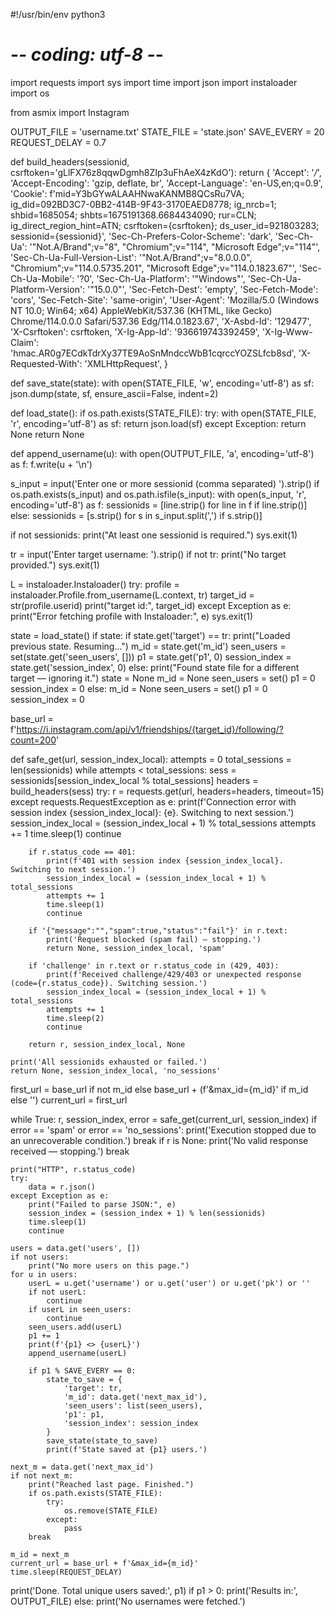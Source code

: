 #!/usr/bin/env python3
# -*- coding: utf-8 -*-

import requests
import sys
import time
import json
import instaloader
import os

from asmix import Instagram

OUTPUT_FILE = 'username.txt'
STATE_FILE = 'state.json'
SAVE_EVERY = 20
REQUEST_DELAY = 0.7

def build_headers(sessionid, csrftoken='gLlFX76z8qqwDgmh8ZIp3uFhAeX4zKdO'):
    return {
        'Accept': '*/*',
        'Accept-Encoding': 'gzip, deflate, br',
        'Accept-Language': 'en-US,en;q=0.9',
        'Cookie': f'mid=Y3bGYwALAAHNwaKANMB8QCsRu7VA; ig_did=092BD3C7-0BB2-414B-9F43-3170EAED8778; ig_nrcb=1; shbid=1685054; shbts=1675191368.6684434090; rur=CLN; ig_direct_region_hint=ATN; csrftoken={csrftoken}; ds_user_id=921803283; sessionid={sessionid}',
        'Sec-Ch-Prefers-Color-Scheme': 'dark',
        'Sec-Ch-Ua': '"Not.A/Brand";v="8", "Chromium";v="114", "Microsoft Edge";v="114"',
        'Sec-Ch-Ua-Full-Version-List': '"Not.A/Brand";v="8.0.0.0", "Chromium";v="114.0.5735.201", "Microsoft Edge";v="114.0.1823.67"',
        'Sec-Ch-Ua-Mobile': '?0',
        'Sec-Ch-Ua-Platform': '"Windows"',
        'Sec-Ch-Ua-Platform-Version': '"15.0.0"',
        'Sec-Fetch-Dest': 'empty',
        'Sec-Fetch-Mode': 'cors',
        'Sec-Fetch-Site': 'same-origin',
        'User-Agent': 'Mozilla/5.0 (Windows NT 10.0; Win64; x64) AppleWebKit/537.36 (KHTML, like Gecko) Chrome/114.0.0.0 Safari/537.36 Edg/114.0.1823.67',
        'X-Asbd-Id': '129477',
        'X-Csrftoken': csrftoken,
        'X-Ig-App-Id': '936619743392459',
        'X-Ig-Www-Claim': 'hmac.AR0g7ECdkTdrXy37TE9AoSnMndccWbB1cqrccYOZSLfcb8sd',
        'X-Requested-With': 'XMLHttpRequest',
    }

def save_state(state):
    with open(STATE_FILE, 'w', encoding='utf-8') as sf:
        json.dump(state, sf, ensure_ascii=False, indent=2)

def load_state():
    if os.path.exists(STATE_FILE):
        try:
            with open(STATE_FILE, 'r', encoding='utf-8') as sf:
                return json.load(sf)
        except Exception:
            return None
    return None

def append_username(u):
    with open(OUTPUT_FILE, 'a', encoding='utf-8') as f:
        f.write(u + '\n')

s_input = input('Enter one or more sessionid (comma separated) ').strip()
if os.path.exists(s_input) and os.path.isfile(s_input):
    with open(s_input, 'r', encoding='utf-8') as f:
        sessionids = [line.strip() for line in f if line.strip()]
else:
    sessionids = [s.strip() for s in s_input.split(',') if s.strip()]

if not sessionids:
    print("At least one sessionid is required.")
    sys.exit(1)

tr = input('Enter target username: ').strip()
if not tr:
    print("No target provided.")
    sys.exit(1)

L = instaloader.Instaloader()
try:
    profile = instaloader.Profile.from_username(L.context, tr)
    target_id = str(profile.userid)
    print("target id:", target_id)
except Exception as e:
    print("Error fetching profile with Instaloader:", e)
    sys.exit(1)

state = load_state()
if state:
    if state.get('target') == tr:
        print("Loaded previous state. Resuming...")
        m_id = state.get('m_id')
        seen_users = set(state.get('seen_users', []))
        p1 = state.get('p1', 0)
        session_index = state.get('session_index', 0)
    else:
        print("Found state file for a different target — ignoring it.")
        state = None
        m_id = None
        seen_users = set()
        p1 = 0
        session_index = 0
else:
    m_id = None
    seen_users = set()
    p1 = 0
    session_index = 0

base_url = f'https://i.instagram.com/api/v1/friendships/{target_id}/following/?count=200'

def safe_get(url, session_index_local):
    attempts = 0
    total_sessions = len(sessionids)
    while attempts < total_sessions:
        sess = sessionids[session_index_local % total_sessions]
        headers = build_headers(sess)
        try:
            r = requests.get(url, headers=headers, timeout=15)
        except requests.RequestException as e:
            print(f'Connection error with session index {session_index_local}: {e}. Switching to next session.')
            session_index_local = (session_index_local + 1) % total_sessions
            attempts += 1
            time.sleep(1)
            continue

        if r.status_code == 401:
            print(f'401 with session index {session_index_local}. Switching to next session.')
            session_index_local = (session_index_local + 1) % total_sessions
            attempts += 1
            time.sleep(1)
            continue

        if '{"message":"","spam":true,"status":"fail"}' in r.text:
            print('Request blocked (spam fail) — stopping.')
            return None, session_index_local, 'spam'

        if 'challenge' in r.text or r.status_code in (429, 403):
            print(f'Received challenge/429/403 or unexpected response (code={r.status_code}). Switching session.')
            session_index_local = (session_index_local + 1) % total_sessions
            attempts += 1
            time.sleep(2)
            continue

        return r, session_index_local, None

    print('All sessionids exhausted or failed.')
    return None, session_index_local, 'no_sessions'

first_url = base_url if not m_id else base_url + (f'&max_id={m_id}' if m_id else '')
current_url = first_url

while True:
    r, session_index, error = safe_get(current_url, session_index)
    if error == 'spam' or error == 'no_sessions':
        print('Execution stopped due to an unrecoverable condition.')
        break
    if r is None:
        print('No valid response received — stopping.')
        break

    print("HTTP", r.status_code)
    try:
        data = r.json()
    except Exception as e:
        print("Failed to parse JSON:", e)
        session_index = (session_index + 1) % len(sessionids)
        time.sleep(1)
        continue

    users = data.get('users', [])
    if not users:
        print("No more users on this page.")
    for u in users:
        userL = u.get('username') or u.get('user') or u.get('pk') or ''
        if not userL:
            continue
        if userL in seen_users:
            continue
        seen_users.add(userL)
        p1 += 1
        print(f'{p1} <> {userL}')
        append_username(userL)

        if p1 % SAVE_EVERY == 0:
            state_to_save = {
                'target': tr,
                'm_id': data.get('next_max_id'),
                'seen_users': list(seen_users),
                'p1': p1,
                'session_index': session_index
            }
            save_state(state_to_save)
            print(f'State saved at {p1} users.')

    next_m = data.get('next_max_id')
    if not next_m:
        print("Reached last page. Finished.")
        if os.path.exists(STATE_FILE):
            try:
                os.remove(STATE_FILE)
            except:
                pass
        break

    m_id = next_m
    current_url = base_url + f'&max_id={m_id}'
    time.sleep(REQUEST_DELAY)

print('Done. Total unique users saved:', p1)
if p1 > 0:
    print('Results in:', OUTPUT_FILE)
else:
    print('No usernames were fetched.')
